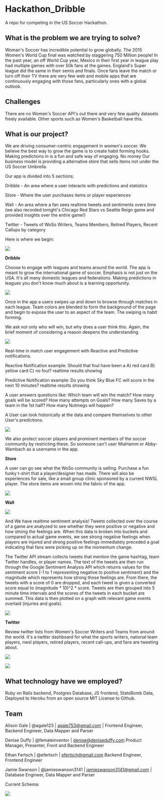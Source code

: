 # Hackathon_Dribble
A repo for competing in the US Soccer Hackathon.

## What is the problem we are trying to solve?

Woman's Soccer has incredible potential to grow globally.  The 2015 Women's World Cup final was watched by staggering 750 Million people! In the past year, an off World Cup year, Mexico in their first year in league play had multiple games with over 50k fans at the games. England's Super league did the same in their semis and finals. Once fans leave the match or turn off their TV there are very few web and mobile apps that are continuously engaging with those fans, particularly ones with a global outlook.

## Challenges

There are no Women's Soccer API's out there and very few quality datasets freely available. Other sports such as Women's Basketball have this.

## What is our project?

We are driving consumer-centric engagement in women's soccer. We believe the best way to grow the game is to create habit forming hooks. Making predictions in is a fun and safe way of engaging. No money Our business model is providing a alternative store that sells items not under the US Soccer Umbrella.

Our app is divided into 5 sections:

Dribble - An area where a user interacts with predictions and statistics

Store - Where the user purchases items or player experiences

Wall - An area where a fan sees realtime tweets and sentiments overs time (we also recorded tonight's Chicago Red Stars vs Seattle Reign game and provided insights over the entire game!)

Twitter - Tweets of WoSo Writers, Teams Members, Retired Players, Recent Callups by category


Here is where we begin:

![](https://github.com/femaleinventor/Hackathon_Dribble/blob/development/homepage.png)


**Dribble**

Choose to engage with leagues and teams around the world. The app is meant to grow the international game of soccer. Emphasis is not just on the USA. It's all many domestic leagues and federations. Making predictions in leagues you don't know much about is a learning opportunity.

![](https://github.com/femaleinventor/Hackathon_Dribble/blob/development/WorldwideLeagues.png)

Once in the app a users swipes up and down to browse through matches in each league. Team colors are blended to form the background of the page and begin to expose the user to an aspect of the team. The swiping is habit forming.

We ask not only who will win, but why does a user think this. Again, the brief moment of considering a reason deepens the understanding.

![](https://github.com/femaleinventor/Hackathon_Dribble/blob/development/Predictions.gif)


Real-time in match user engagement with Reactive and Predictive notifications.

Reactive Notification example:
Should that foul have been a A) red card B) yellow card C) no foul?
realtime results showing

Predictive Notification example:
Do you think Sky Blue FC will score in the next 10 minutes?
realtime results showing

A user answers questions like:
Which team will win the match?
How many goals will be scored?
How many attempts on Goals?
How many Saves by a team in the 1st half?
How many Nutmegs will happen?

A User can look historically at the data and compare themselves to other User's predictions.

![](https://github.com/femaleinventor/Hackathon_Dribble/blob/development/realtimestats.gif)

We also protect soccer players and prominent members of the soccer community by restricting these. So someone can't user MiaHamm or Abby-Wambach as a username in the app.


**Store**

A user can go see what the WoSo community is selling. Purchase a fun funky t-shirt that a player/designer has made. There will also be experiences for sale, like a small group clinic sponsored by a current NWSL player. The store items are woven into the fabric of the app.

![](https://github.com/femaleinventor/Hackathon_Dribble/blob/development/CommericalModel.png)


**Wall**

![](https://github.com/femaleinventor/Hackathon_Dribble/blob/development/TwitterWall.png)

And We have realtime sentiment analysis! Tweets collected over the course of a game are analyzed to see whether they were positive or negative and how strong the feelings are. When this data is broken into buckets and compared to actual game events, we see strong negative feelings when players are injured and strong positive feelings immediately preceded a goal indicating that fans were picking up on the momentum change.

The Twitter API stream collects tweets that mention the game hashtag, team Twitter handles, or player names. The text of the tweets are then run through the Google Sentiment Analysis API which returns values for the sentiment score (-1 to 1 representing negative to positive sentiment) and the magnitude which represents how strong those feelings are. From there, the tweets with a score of 0 are dropped, and each tweet is given a converted score equal to (magnitude * 10)^2 * score. Tweets are then grouped into 5 minute time intervals and the scores of the tweets in each bucket are summed. This data is then plotted on a graph with relevant game events overlaid (injuries and goals).

![](https://github.com/femaleinventor/Hackathon_Dribble/blob/development/sentiment/sentiment.jpg)


**Twitter**

Review twitter lists from Women's Soccer Writers and Teams from around the world. It's a twitter dashboard for what the sports writers, national team players, nwsl players, retired players, recent call-ups, and fans are tweeting about.

![](https://github.com/femaleinventor/Hackathon_Dribble/blob/development/Wosowriters.png)

![](https://github.com/femaleinventor/Hackathon_Dribble/blob/development/FrancePlayers.png)



## What technology have we employed?

Ruby on Rails backend, Postgres Database, JS frontend, StatsBomb Data, Deployed to Heroku from an open source MIT License to Github.


## Team

Alison Gale | @agale123 | agale753@gmail.com |
Frontend Engineer, Backend Engineer, Data Mapper and Parser

Denise Duffy | @femaleinventor | denise@deniseduffy.com
Product Manager, Presenter, Front and Backend Engineer

Ethan Fertsch | @efertsch | efertsch@gmail.com
Backend Engineer, Frontend Engineer

Jamie Swanson | @jamieswanson3141 | jamieswanson3141@gmail.com |
Database Engineer, Data Mapper and Parser


Current Schema:

![](https://github.com/femaleinventor/Hackathon_Dribble/blob/master/Dribble-Schema.png)
